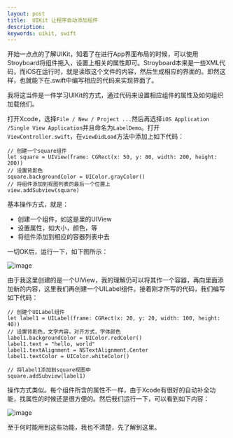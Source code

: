 ```yaml
---
layout: post
title:  UIKit 让程序自动添加组件
description:
keywords: uikit, swift
---
```


开始一点点的了解UIKit，知着了在进行App界面布局的时候，可以使用Stroyboard将组件拖入，设置上相关的属性即可。Stroyboard本来是一些XML代码，而iOS在运行时，就是读取这个文件的内容，然后生成相应的界面的。即然这样，也就能下在.swift中编写相应的代码来实现界面了。

我将这当件是一件学习UIKit的方式，通过代码来设置相应组件的属性及如何组织加载他们。

打开Xcode，选择`File / New / Project ...`然后再选择`iOS Application /Single View Application`并且命名为`LabelDemo`。打开`ViewController.swift`，在`viewDidLoad`方法中添加上如下代码：

```
// 创建一个square组件
let square = UIView(frame: CGRect(x: 50, y: 80, width: 200, height: 200))
// 设置背影色
square.backgroundColor = UIColor.grayColor()
// 将组件添加到视图列表的最后一个位置上
view.addSubview(square)
```
 
基本操作方式，就是：

- 创建一个组件，如这是里的UIView
- 设置属性，如大小，颜色，等
- 将组件添加到相应的容器列表中去

一切OK后，运行一下，如下图所示：

![image](http://ww1.sinaimg.cn/large/603daed6gw1enlowvs2bwj20c00h2dg4.jpg)

由于我这里创建的是一个UIView，我的理解仍可以将其作一个容器，再向里面添加新的内容，这里我们再创建一个UILabel组件。接着刚才所写的代码，我们编写如下代码：

```
// 创建个UILabel组件
let label1 = UILabel(frame: CGRect(x: 20, y: 20, width: 100, height: 40))
// 设置背影色，文字内容，对齐方式，字体颜色
label1.backgroundColor = UIColor.redColor()
label1.text = "hello, world"
label1.textAlignment = NSTextAlignment.Center
label1.textColor = UIColor.whiteColor()

// 将label1添加到square视图中
square.addSubview(label1)
```

操作方式类似。每个组件所含的属性不一样，由于Xcode有很好的自动补全功能，找属性的时候还是很方便的。然后我们运行一下，可以看到如下内容：

![image](http://ww1.sinaimg.cn/large/603daed6gw1enloyolq6nj20c00h2wew.jpg)

至于何时能用到这些功能，我也不清楚，先了解到这里。